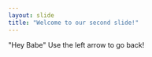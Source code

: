 ```yaml
---
layout: slide
title: "Welcome to our second slide!"
---
```

"Hey Babe"
Use the left arrow to go back!
